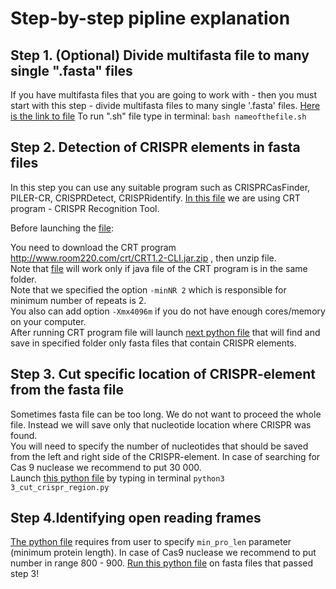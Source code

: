 # Step-by-step pipline explanation

## Step 1. (Optional) Divide multifasta file to many single ".fasta" files
If you have multifasta files that you are going to work with - then you must start with this step - divide multifasta files to many single '.fasta' files.
[Here is the link to file](1_divide_multifasta_files.sh) To run ".sh" file type in terminal: `bash nameofthefile.sh`

## Step 2. Detection of CRISPR elements in fasta files
In this step you can use any suitable program such as CRISPRCasFinder, PILER-CR, CRISPRDetect,  CRISPRidentify. [In this file](2_CRT-detection_crispr.sh) we are using CRT program - CRISPR Recognition Tool.

Before launching the [file](2_CRT-detection_crispr.sh):

You need to download the CRT program  http://www.room220.com/crt/CRT1.2-CLI.jar.zip , then unzip file.<br/>Note that [file](2_CRT-detection_crispr.sh) will work only if java file of the CRT program is in the same folder.<br/>Note that we specified the option `-minNR 2` which is responsible for minimum number of repeats is 2.<br/>You also can add option `-Xmx4096m` if you do not have enough cores/memory on your computer.<br/>After running CRT program file will launch [next python file](move_fasta_files_that_has_crispr_light.py) that will find and save in specified folder only fasta files that contain CRISPR elements.

## Step 3. Cut specific location of CRISPR-element from the fasta file
Sometimes fasta file can be too long. We do not want to proceed the whole file. Instead we will save only that nucleotide location where CRISPR was found.<br/>You will need to specify the number of nucleotides that should be saved from the left and right side of the CRISPR-element. In case of searching for Cas 9 nuclease we recommend to put 30 000.<br/>Launch [this python file](3_cut_crispr_region.py) by typing in terminal `python3 3_cut_crispr_region.py` 

## Step 4.Identifying open reading frames
[The python file](4_Identify_ORF_biopython.py) requires from user to specify `min_pro_len` parameter (minimum protein length). In case of Cas9 nuclease we recommend to put number in range  800 - 900.
[Run this python file](4_Identify_ORF_biopython.py) on fasta files that passed step 3!
